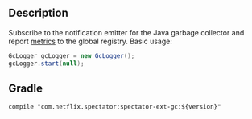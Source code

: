## Description

Subscribe to the notification emitter for the Java garbage collector and report
[metrics] to the global registry. Basic usage:

```java
GcLogger gcLogger = new GcLogger();
gcLogger.start(null);
```

[metrics]: https://netflix.github.io/spectator/en/latest/ext/jvm-gc/

## Gradle

```
compile "com.netflix.spectator:spectator-ext-gc:${version}"
```